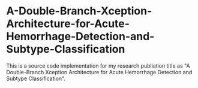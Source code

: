 # A-Double-Branch-Xception-Architecture-for-Acute-Hemorrhage-Detection-and-Subtype-Classification
This is a source code implementation for my research publiation title as "A Double-Branch Xception Architecture for Acute Hemorrhage Detection and Subtype Classification".
